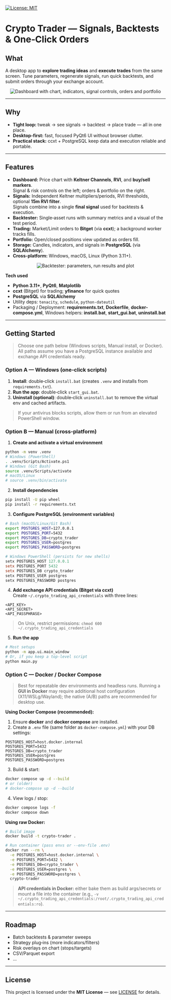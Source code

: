 [![License: MIT](https://img.shields.io/badge/License-MIT-yellow.svg)](LICENSE)

# Crypto Trader — Signals, Backtests & One‑Click Orders

## What
A desktop app to **explore trading ideas** and **execute trades** from the same screen. Tune parameters, regenerate signals, run quick backtests, and submit orders through your exchange account.

<p align="center">
  <img src="docs/images/dashboard.PNG" alt="Dashboard with chart, indicators, signal controls, orders and portfolio" loading="lazy">
</p>

---

## Why
- **Tight loop:** tweak → see signals → backtest → place trade — all in one place.  
- **Desktop‑first:** fast, focused PyQt6 UI without browser clutter.  
- **Practical stack:** ccxt + PostgreSQL keep data and execution reliable and portable.

---

## Features
- **Dashboard:** Price chart with **Keltner Channels**, **RVI**, and **buy/sell markers**.  
  Signal & risk controls on the left; orders & portfolio on the right.
- **Signals:** Independent Keltner multipliers/periods, RVI thresholds, optional **15m RVI filter**.  
  Signals combine into a single **final signal** used for backtests & execution.
- **Backtester:** Single‑asset runs with summary metrics and a visual of the test period.  
- **Trading:** Market/Limit orders to **Bitget** (via **ccxt**); a background worker tracks fills.  
- **Portfolio:** Open/closed positions view updated as orders fill.  
- **Storage:** Candles, indicators, and signals in **PostgreSQL** (via **SQLAlchemy**).  
- **Cross‑platform:** Windows, macOS, Linux (Python 3.11+).

<p align="center">
  <img src="docs/images/backtester.PNG" alt="Backtester: parameters, run results and plot" loading="lazy">
</p>

**Tech used**
- **Python 3.11+**, **PyQt6**, **Matplotlib**
- **ccxt** (Bitget) for trading; **yfinance** for quick quotes
- **PostgreSQL** via **SQLAlchemy**
- Utility deps: `tenacity`, `schedule`, `python-dateutil`
- Packaging / Deployment: **requirements.txt**, **Dockerfile**, **docker-compose.yml**, Windows helpers: **install.bat**, **start_gui.bat**, **uninstall.bat**

---

## Getting Started

> Choose one path below (Windows scripts, Manual install, or Docker). All paths assume you have a PostgreSQL instance available and exchange API credentials ready.

### Option A — Windows (one‑click scripts)
1. **Install**: double‑click `install.bat` (creates `.venv` and installs from `requirements.txt`).  
2. **Run the app**: double‑click `start_gui.bat`.  
3. **Uninstall (optional)**: double‑click `uninstall.bat` to remove the virtual env and cached artifacts.  

> If your antivirus blocks scripts, allow them or run from an elevated PowerShell window.

### Option B — Manual (cross‑platform)
1) **Create and activate a virtual environment**
```bash
python -m venv .venv
# Windows (PowerShell)
. .venv/Scripts/Activate.ps1
# Windows (Git Bash)
source .venv/Scripts/activate
# macOS/Linux
# source .venv/bin/activate
```
2) **Install dependencies**
```bash
pip install -U pip wheel
pip install -r requirements.txt
```
3) **Configure PostgreSQL (environment variables)**
```bash
# Bash (macOS/Linux/Git Bash)
export POSTGRES_HOST=127.0.0.1
export POSTGRES_PORT=5432
export POSTGRES_DB=crypto_trader
export POSTGRES_USER=postgres
export POSTGRES_PASSWORD=postgres
```
```powershell
# Windows PowerShell (persists for new shells)
setx POSTGRES_HOST 127.0.0.1
setx POSTGRES_PORT 5432
setx POSTGRES_DB crypto_trader
setx POSTGRES_USER postgres
setx POSTGRES_PASSWORD postgres
```
4) **Add exchange API credentials (Bitget via ccxt)**  
Create `~/.crypto_trading_api_credentials` with three lines:
```
<API_KEY>
<API_SECRET>
<API_PASSPHRASE>
```
> On Unix, restrict permissions: `chmod 600 ~/.crypto_trading_api_credentials`
5) **Run the app**
```bash
# Most setups
python -m app.ui.main_window
# Or, if you keep a top-level script
python main.py
```

### Option C — Docker / Docker Compose
> Best for repeatable dev environments and headless runs. Running a **GUI in Docker** may require additional host configuration (X11/WSLg/Wayland); the native (A/B) paths are recommended for desktop use.

**Using Docker Compose (recommended):**
1. Ensure **docker** and **docker compose** are installed.  
2. Create a `.env` file (same folder as `docker-compose.yml`) with your DB settings:
```
POSTGRES_HOST=host.docker.internal
POSTGRES_PORT=5432
POSTGRES_DB=crypto_trader
POSTGRES_USER=postgres
POSTGRES_PASSWORD=postgres
```
3. Build & start:
```bash
docker compose up -d --build
# or (older)
# docker-compose up -d --build
```
4. View logs / stop:
```bash
docker compose logs -f
docker compose down
```

**Using raw Docker:**
```bash
# Build image
docker build -t crypto-trader .

# Run container (pass envs or --env-file .env)
docker run --rm \
  -e POSTGRES_HOST=host.docker.internal \
  -e POSTGRES_PORT=5432 \
  -e POSTGRES_DB=crypto_trader \
  -e POSTGRES_USER=postgres \
  -e POSTGRES_PASSWORD=postgres \
  crypto-trader
```

> **API credentials in Docker:** either bake them as build args/secrets or mount a file into the container (e.g., `-v ~/.crypto_trading_api_credentials:/root/.crypto_trading_api_credentials:ro`).

---

## Roadmap
- Batch backtests & parameter sweeps  
- Strategy plug‑ins (more indicators/filters)  
- Risk overlays on chart (stops/targets)  
- CSV/Parquet export  
- ...
---

## License
This project is licensed under the **MIT License** — see [LICENSE](LICENSE) for details.


